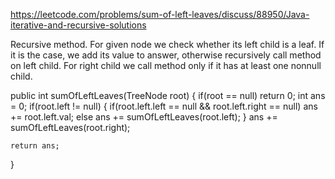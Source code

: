 https://leetcode.com/problems/sum-of-left-leaves/discuss/88950/Java-iterative-and-recursive-solutions



Recursive method. For given node we check whether its left child is a leaf. If it is the case, we add its value to answer, otherwise recursively call method on left child. For right child we call method only if it has at least one nonnull child.

public int sumOfLeftLeaves(TreeNode root) {
    if(root == null) return 0;
    int ans = 0;
    if(root.left != null) {
        if(root.left.left == null && root.left.right == null) ans += root.left.val;
        else ans += sumOfLeftLeaves(root.left);
    }
    ans += sumOfLeftLeaves(root.right);
    
    return ans;
}